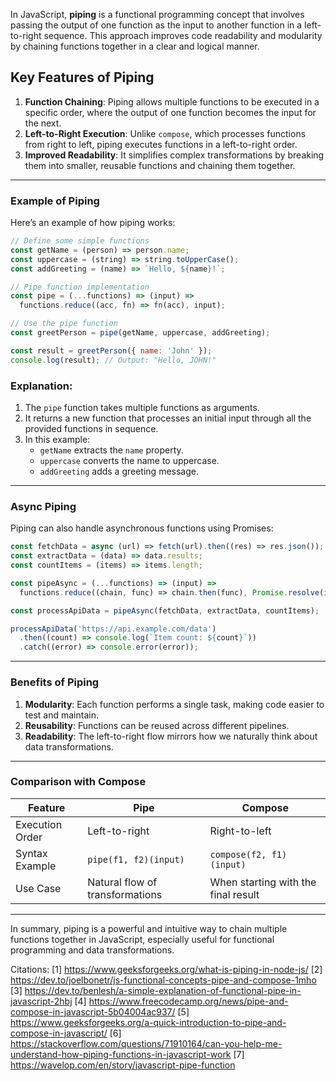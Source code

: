 In JavaScript, **piping** is a functional programming concept that involves passing the output of one function as the input to another function in a left-to-right sequence. This approach improves code readability and modularity by chaining functions together in a clear and logical manner.

## Key Features of Piping

1. **Function Chaining**: Piping allows multiple functions to be executed in a specific order, where the output of one function becomes the input for the next.
2. **Left-to-Right Execution**: Unlike `compose`, which processes functions from right to left, piping executes functions in a left-to-right order.
3. **Improved Readability**: It simplifies complex transformations by breaking them into smaller, reusable functions and chaining them together.

---

### Example of Piping

Here’s an example of how piping works:

```javascript
// Define some simple functions
const getName = (person) => person.name;
const uppercase = (string) => string.toUpperCase();
const addGreeting = (name) => `Hello, ${name}!`;

// Pipe function implementation
const pipe = (...functions) => (input) =>
  functions.reduce((acc, fn) => fn(acc), input);

// Use the pipe function
const greetPerson = pipe(getName, uppercase, addGreeting);

const result = greetPerson({ name: 'John' });
console.log(result); // Output: "Hello, JOHN!"
```

### Explanation:
1. The `pipe` function takes multiple functions as arguments.
2. It returns a new function that processes an initial input through all the provided functions in sequence.
3. In this example:
    - `getName` extracts the `name` property.
    - `uppercase` converts the name to uppercase.
    - `addGreeting` adds a greeting message.

---

### Async Piping

Piping can also handle asynchronous functions using Promises:

```javascript
const fetchData = async (url) => fetch(url).then((res) => res.json());
const extractData = (data) => data.results;
const countItems = (items) => items.length;

const pipeAsync = (...functions) => (input) =>
  functions.reduce((chain, func) => chain.then(func), Promise.resolve(input));

const processApiData = pipeAsync(fetchData, extractData, countItems);

processApiData('https://api.example.com/data')
  .then((count) => console.log(`Item count: ${count}`))
  .catch((error) => console.error(error));
```

---

### Benefits of Piping

1. **Modularity**: Each function performs a single task, making code easier to test and maintain.
2. **Reusability**: Functions can be reused across different pipelines.
3. **Readability**: The left-to-right flow mirrors how we naturally think about data transformations.

---

### Comparison with Compose

| Feature               | Pipe                          | Compose                       |
|-----------------------|-------------------------------|-------------------------------|
| Execution Order       | Left-to-right                | Right-to-left                |
| Syntax Example        | `pipe(f1, f2)(input)`        | `compose(f2, f1)(input)`     |
| Use Case              | Natural flow of transformations | When starting with the final result |

---

In summary, piping is a powerful and intuitive way to chain multiple functions together in JavaScript, especially useful for functional programming and data transformations.

Citations:
[1] https://www.geeksforgeeks.org/what-is-piping-in-node-js/
[2] https://dev.to/joelbonetr/js-functional-concepts-pipe-and-compose-1mho
[3] https://dev.to/benlesh/a-simple-explanation-of-functional-pipe-in-javascript-2hbj
[4] https://www.freecodecamp.org/news/pipe-and-compose-in-javascript-5b04004ac937/
[5] https://www.geeksforgeeks.org/a-quick-introduction-to-pipe-and-compose-in-javascript/
[6] https://stackoverflow.com/questions/71910164/can-you-help-me-understand-how-piping-functions-in-javascript-work
[7] https://wavelop.com/en/story/javascript-pipe-function